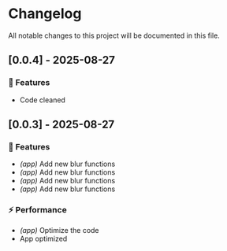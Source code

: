 # Changelog

All notable changes to this project will be documented in this file.

## [0.0.4] - 2025-08-27

### 🚀 Features

- Code cleaned

## [0.0.3] - 2025-08-27

### 🚀 Features

- *(app)* Add new blur functions
- *(app)* Add new blur functions
- *(app)* Add new blur functions
- *(app)* Add new blur functions

### ⚡ Performance

- *(app)* Optimize the code
- App optimized

<!-- generated by git-cliff -->
